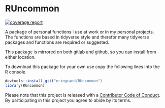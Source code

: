 RUncommon
================

[![coverage
report](https://gitlab.com/eringrand/RUncommon/badges/master/coverage.svg)](https://gitlab.com/eringrand/RUncommon/commits/master)

A package of personal functions I use at work or in my personal
projects. The functions are based in tidyverse style and therefor many
tidyverse packages and functions are required or suggested.

This package is mirrored on both gitlab and github, so you can install
from either location.

To download this package for your own use copy the following lines into
the R console.

``` r
devtools::install_git("eringrand/RUncommon")
library(RUncommon)
```

Please note that this project is released with a [Contributor Code of
Conduct](CODE_OF_CONDUCT.md). By participating in this project you agree
to abide by its terms.
